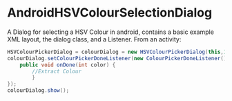 AndroidHSVColourSelectionDialog
===============================

A Dialog for selecting a HSV Colour in android, contains a basic example XML layout, the dialog class, and a Listener.
From an activity:   

```java
HSVColourPickerDialog = colourDialog = new HSVColourPickerDialog(this,180,180,180); //H,S,V are 0-360
colourDialog.setColourPickerDoneListener(new ColourPickerDoneListener() {	
	public void onDone(int color) { 			
		//Extract Colour 			
    	} 			
});
colourDialog.show();
```

